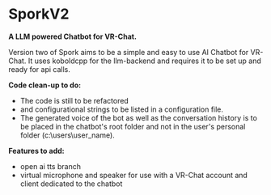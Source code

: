 # SporkV2
**A LLM powered Chatbot for VR-Chat.**

Version two of Spork aims to be a simple and easy to use AI Chatbot for VR-Chat. It uses koboldcpp for the llm-backend and requires it to be set up and ready for api calls.

**Code clean-up to do:**
-  The code is still to be refactored
-  and configurational strings to be listed in a configuration file.
-  The generated voice of the bot as well as the conversation history is to be placed in the chatbot's root folder and not in the user's personal folder (c:\users\user_name).

**Features to add:**
-  open ai tts branch
-  virtual microphone and speaker for use with a VR-Chat account and client dedicated to the chatbot
